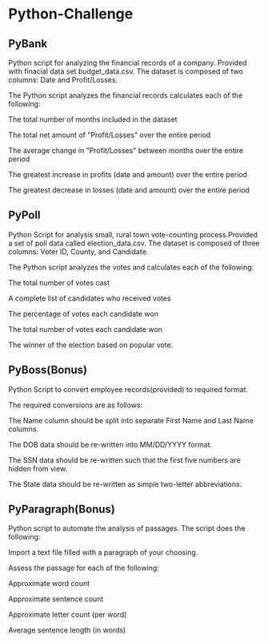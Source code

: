 # Python-Challenge
## PyBank
Python script for analyzing the financial records of a company. Provided with finacial data set budget_data.csv. The dataset is composed of two columns: Date and Profit/Losses.

The Python script analyzes the financial records calculates each of the following:

The total number of months included in the dataset

The total net amount of "Profit/Losses" over the entire period

The average change in "Profit/Losses" between months over the entire period

The greatest increase in profits (date and amount) over the entire period

The greatest decrease in losses (date and amount) over the entire period

## PyPoll
Python Script for analysis small, rural town vote-counting process.Provided a set of poll data called election_data.csv. The dataset is composed of three columns: Voter ID, County, and Candidate.

The Python script analyzes the votes and calculates each of the following:

The total number of votes cast

A complete list of candidates who received votes

The percentage of votes each candidate won

The total number of votes each candidate won

The winner of the election based on popular vote.

## PyBoss(Bonus)
Python Script to convert employee records(provided) to required format.

The required conversions are as follows:

The Name column should be split into separate First Name and Last Name columns.

The DOB data should be re-written into MM/DD/YYYY format.

The SSN data should be re-written such that the first five numbers are hidden from view.

The State data should be re-written as simple two-letter abbreviations.

## PyParagraph(Bonus)
Python script to automate the analysis of passages. The script does the following:

Import a text file filled with a paragraph of your choosing.

Assess the passage for each of the following:

Approximate word count

Approximate sentence count

Approximate letter count (per word)

Average sentence length (in words)
